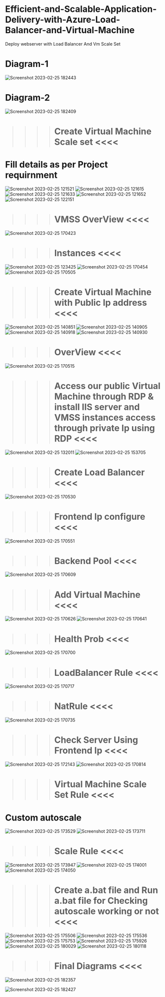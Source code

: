 # Efficient-and-Scalable-Application-Delivery-with-Azure-Load-Balancer-and-Virtual-Machine
Deploy webserver with Load Balancer And Vm Scale Set

#  Diagram-1
![Screenshot 2023-02-25 182443](https://user-images.githubusercontent.com/113555417/221364325-72f405bc-2128-4709-a893-cb5ba580dc9a.jpg)

# Diagram-2
![Screenshot 2023-02-25 182409](https://user-images.githubusercontent.com/113555417/221364336-f6d90472-22b9-4d63-8a09-efe2b55a9a1f.jpg)

>>>>   # Create Virtual Machine Scale set   <<<<
  # Fill details as per Project requirnment

![Screenshot 2023-02-25 121521](https://user-images.githubusercontent.com/113555417/221364619-a0447a20-a8c0-4781-b5fa-fd42075999e6.jpg)
![Screenshot 2023-02-25 121615](https://user-images.githubusercontent.com/113555417/221364621-db137af2-7333-4989-982c-3bbb8e95eeba.jpg)
![Screenshot 2023-02-25 121633](https://user-images.githubusercontent.com/113555417/221364622-87286a27-7503-4fbd-ba64-71f9109bf4b7.jpg)
![Screenshot 2023-02-25 121652](https://user-images.githubusercontent.com/113555417/221364623-d7e091dd-9ad2-445a-a6c2-3eb4663fab5f.jpg)
![Screenshot 2023-02-25 122151](https://user-images.githubusercontent.com/113555417/221364625-e3e82f3a-e350-4477-bd99-aaaee144dc3a.jpg)

>>>>   # VMSS OverView <<<<

![Screenshot 2023-02-25 170423](https://user-images.githubusercontent.com/113555417/221365664-dceeecd2-a647-44aa-9f82-8ab43857bb34.jpg)

>>>>  # Instances <<<<
![Screenshot 2023-02-25 123425](https://user-images.githubusercontent.com/113555417/221364759-26d668d1-d790-4f7f-9bd2-60bb68cc9b22.jpg)
![Screenshot 2023-02-25 170454](https://user-images.githubusercontent.com/113555417/221365056-3f0aae3c-1cdd-4326-a226-d4931158c3a5.jpg)
![Screenshot 2023-02-25 170505](https://user-images.githubusercontent.com/113555417/221364856-6a939beb-c279-44f7-9d59-91e9835f4348.jpg)

>>>>  # Create Virtual Machine  with Public Ip address <<<< 

![Screenshot 2023-02-25 140851](https://user-images.githubusercontent.com/113555417/221364773-7032bda5-802e-4399-90a9-d86d0c8f6f86.jpg)
![Screenshot 2023-02-25 140905](https://user-images.githubusercontent.com/113555417/221364775-fa995d5b-d5b5-4f42-95ed-366b49449be7.jpg)
![Screenshot 2023-02-25 140918](https://user-images.githubusercontent.com/113555417/221364777-b96c0c51-228f-44d2-b6ab-14b8f18fad8e.jpg)
![Screenshot 2023-02-25 140930](https://user-images.githubusercontent.com/113555417/221364779-ba505baf-a4d4-4a2f-ad2d-8f6df0c7a836.jpg)

>>>> # OverView <<<<

![Screenshot 2023-02-25 170515](https://user-images.githubusercontent.com/113555417/221364829-729443c5-41fd-44c3-9dcf-b5e216efbd3d.jpg)


>>>>  # Access our public Virtual Machine through RDP  & install IIS server and VMSS instances access through private Ip using RDP <<<<
![Screenshot 2023-02-25 132011](https://user-images.githubusercontent.com/113555417/221365332-59a7b6de-72ae-4fe1-b5fb-1d59006f72c4.jpg)
![Screenshot 2023-02-25 153705](https://user-images.githubusercontent.com/113555417/221365348-fe2d9d29-4bfb-4ced-b916-ee2021bbae05.jpg)

>>>> # Create Load Balancer  <<<<
![Screenshot 2023-02-25 170530](https://user-images.githubusercontent.com/113555417/221365787-6b3e4c96-8ae1-4558-80a2-f939fc07a205.jpg)
 >>>> # Frontend Ip configure <<<<
![Screenshot 2023-02-25 170551](https://user-images.githubusercontent.com/113555417/221365792-870eed8c-018a-4dba-bcc7-c685629f3303.jpg)
 >>>> # Backend Pool <<<<
![Screenshot 2023-02-25 170609](https://user-images.githubusercontent.com/113555417/221365794-c4de2240-9f9d-48be-bde3-4ea82efd0a30.jpg)
>>>> # Add Virtual Machine <<<<
![Screenshot 2023-02-25 170626](https://user-images.githubusercontent.com/113555417/221365815-33546f14-66d4-4a5e-8585-04ca8b00c12d.jpg)
![Screenshot 2023-02-25 170641](https://user-images.githubusercontent.com/113555417/221365817-631e0eb5-b539-4502-8c2c-65a6143fa847.jpg)
>>>> # Health Prob <<<<
![Screenshot 2023-02-25 170700](https://user-images.githubusercontent.com/113555417/221365820-50329e93-f7fa-42c5-ad73-2282f700eb79.jpg)
>>>> # LoadBalancer Rule <<<<
![Screenshot 2023-02-25 170717](https://user-images.githubusercontent.com/113555417/221365823-720c06d2-62e2-406f-a5d8-5808a401af12.jpg)
>>>> # NatRule <<<<
![Screenshot 2023-02-25 170735](https://user-images.githubusercontent.com/113555417/221365825-603b3dda-01dc-48dc-b1ef-b73874501f8a.jpg)

>>>> # Check Server Using Frontend Ip <<<<

![Screenshot 2023-02-25 172143](https://user-images.githubusercontent.com/113555417/221365911-6d952633-1781-4c5c-a106-68f9ff800b53.jpg)
![Screenshot 2023-02-25 170814](https://user-images.githubusercontent.com/113555417/221365917-74ec9ff2-c73d-45a1-afc0-65d4d7b4f035.jpg)


>>>> # Virtual Machine Scale Set Rule <<<<
   # Custom autoscale 
![Screenshot 2023-02-25 173529](https://user-images.githubusercontent.com/113555417/221365965-84453f89-4010-430e-8f39-a624e4b774c5.jpg)
![Screenshot 2023-02-25 173711](https://user-images.githubusercontent.com/113555417/221365969-73f17a86-929d-495d-b6d9-6201ff7e7e4f.jpg)
>>>> # Scale Rule <<<<
![Screenshot 2023-02-25 173947](https://user-images.githubusercontent.com/113555417/221365970-6f32058a-a23d-4ccb-8a86-8d5a20561171.jpg)
![Screenshot 2023-02-25 174001](https://user-images.githubusercontent.com/113555417/221365972-8746477a-26d5-44a5-afb9-21471b7680ab.jpg)
![Screenshot 2023-02-25 174050](https://user-images.githubusercontent.com/113555417/221365974-7d4fab1b-0886-47a0-ba41-4b389c708cc3.jpg)

>>>> # Create a.bat file and Run a.bat file for Checking autoscale working or not <<<<

![Screenshot 2023-02-25 175506](https://user-images.githubusercontent.com/113555417/221366107-232ce01d-ae71-4a7f-b087-46ffa651a40f.jpg)
![Screenshot 2023-02-25 175536](https://user-images.githubusercontent.com/113555417/221366109-30902890-c889-425f-8cb5-22861a26f72e.jpg)
![Screenshot 2023-02-25 175753](https://user-images.githubusercontent.com/113555417/221366110-1f3a78fd-8020-4818-8628-6cac969147ba.jpg)
![Screenshot 2023-02-25 175926](https://user-images.githubusercontent.com/113555417/221366112-56e1572a-d1f3-4358-b5c7-cd96a0733c10.jpg)
![Screenshot 2023-02-25 180029](https://user-images.githubusercontent.com/113555417/221366113-74f92e6d-7636-497f-a617-0529b6cf1479.jpg)
![Screenshot 2023-02-25 180118](https://user-images.githubusercontent.com/113555417/221366114-771d41e3-b680-4b82-a31a-0bb00433da69.jpg)

>>>> # Final Diagrams <<<<

![Screenshot 2023-02-25 182357](https://user-images.githubusercontent.com/113555417/221366139-6df0e0bb-b838-4c7e-b777-bd43e2301aa2.jpg)

![Screenshot 2023-02-25 182427](https://user-images.githubusercontent.com/113555417/221366141-521137f6-0aad-40c5-a9de-288f96f5c964.jpg)

